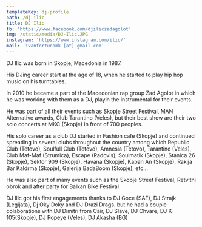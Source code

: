 ```yaml
---
templateKey: dj-profile
path: /dj-ilic
title: DJ Ilic
fb: 'https://www.facebook.com/djiliczadagolot'
img: /static/media/DJ-Ilic.JPG
instagram: 'https://www.instagram.com/ilic/'
mail: 'ivanfortunamk [at] gmail.com'
---
```

DJ Ilic was born in Skopje, Macedonia in 1987.

His DJing career start at the age of 18, when he started to play hip hop music on his turntables. 

In 2010 he became a part of the Macedonian rap group Zad Agolot in which he was working with them as a DJ, playin the instrumental for their events.

He was part of all their events such as Skopje Street Festival, MAN Alternative awards, Club Tarantino (Veles), but their best show are their two solo concerts at MKC (Skopje) in front of 700 peoples.

His solo career as a club DJ started in Fashion cafe (Skopje) and continued spreading in several clubs throughout the country among which Republic Club (Tetovo), Soulfull Club (Tetovo), Amnesia (Tetovo), Tarantino (Veles), Club Maf-Maf (Strumica), Escape (Radovis), Soulmatik (Skopje), Stanica 26 (Skopje), Sektor 909 (Skopje), Havana (Skopje), Kapan An (Skopje), Rakija Bar Kaldrma (Skopje), Galerija BadaBoom (Skopje), etc…

He was also part of many events such as the Skopje Street Festival, Retvitni obrok and after party for Balkan Bike Festival

DJ Ilic got his first engagements thanks to DJ Goce (SAF), DJ Strajk (Legijata), Dj Oky Doky and DJ Drazi Drags. but he had a couple colaborations with DJ Dimitri from Cair, DJ Slave, DJ Chvare, DJ K-105(Skopje), DJ Popeye (Veles), DJ Akasha (BG)

